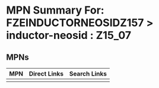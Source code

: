



# MPN Summary For: FZEINDUCTORNEOSIDZ157 > inductor-neosid : Z15_07

## MPNs
  

|MPN|Direct Links|Search Links|
| :--- | :--- | :--- |
||||
